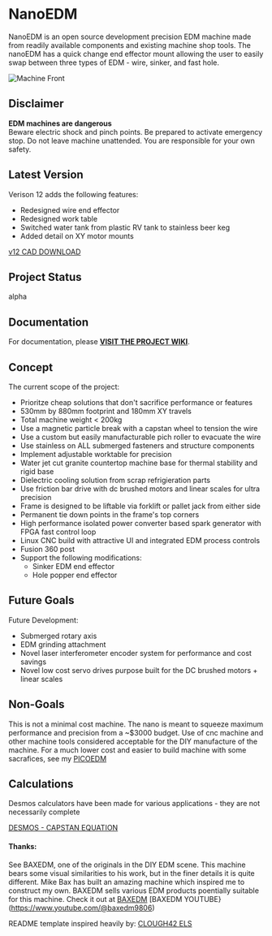 # NanoEDM

NanoEDM is an open source development precision EDM machine made from readily available components and existing machine shop tools. The nanoEDM has a quick change end effector mount allowing the user to easily swap between three types of EDM - wire, sinker, and fast hole. 

![Machine Front](https://github.com/alextreseder/picoEDM/blob/master/renders/PicoEDM_Machine_Front.png)

## Disclaimer

**EDM machines are dangerous**  
Beware electric shock and pinch points. Be prepared to activate emergency stop. Do not leave machine unattended. You are responsible for your own safety.

## Latest Version

Verison 12 adds the following features:
* Redesigned wire end effector
* Redesigned work table
* Switched water tank from plastic RV tank to stainless beer keg
* Added detail on XY motor mounts

[v12 CAD DOWNLOAD](https://github.com/alextreseder/picoEDM/blob/master/CAD/PicoEDMv58.step)

## Project Status
alpha

## Documentation
For documentation, please [**VISIT THE PROJECT WIKI**](https://github.com/alextreseder/nanoEDM/wiki).

## Concept
The current scope of the project: 
* Prioritze cheap solutions that don't sacrifice performance or features
* 530mm by 880mm footprint and 180mm XY travels
* Total machine weight < 200kg
* Use a magnetic particle break with a capstan wheel to tension the wire
* Use a custom but easily manufacturable pich roller to evacuate the wire
* Use stainless on ALL submerged fasteners and structure components
* Implement adjustable worktable for precision
* Water jet cut granite countertop machine base for thermal stability and rigid base
* Dielectric cooling solution from scrap refrigieration parts
* Use friction bar drive with dc brushed motors and linear scales for ultra precision
* Frame is designed to be liftable via forklift or pallet jack from either side
* Permanent tie down points in the frame's top corners
* High performance isolated power converter based spark generator with FPGA fast control loop
* Linux CNC build with attractive UI and integrated EDM process controls
* Fusion 360 post
* Support the following modifications:
  * Sinker EDM end effector
  * Hole popper end effector

## Future Goals
Future Development:
* Submerged rotary axis
* EDM grinding attachment
* Novel laser interferometer encoder system for performance and cost savings
* Novel low cost servo drives purpose built for the DC brushed motors + linear scales

## Non-Goals
This is not a minimal cost machine. The nano is meant to squeeze maximum performance and precision from a ~$3000 budget. Use of cnc machine and other machine tools considered acceptable for the DIY manufacture of the machine.
For a much lower cost and easier to build machine with some sacrafices, see my
[PICOEDM](https://github.com/alextreseder/picoEDM)

## Calculations
Desmos calculators have been made for various applications - they are not necessarily complete

[DESMOS - CAPSTAN EQUATION](https://www.desmos.com/calculator/trg4qsopa3)

#### Thanks:

See BAXEDM, one of the originals in the DIY EDM scene. This machine bears some visual similarities to his work, but in the finer details it is quite different. Mike Bax has built an amazing machine which inspired me to construct my own.
BAXEDM sells various EDM products poentially suitable for this machine. Check it out at 
[BAXEDM](https://www.baxedm.com/)
[BAXEDM YOUTUBE}(https://www.youtube.com/@baxedm9806)

README template inspired heavily by:
[CLOUGH42 ELS](https://github.com/clough42/electronic-leadscrew)
